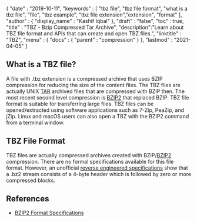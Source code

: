 {
  "date" : "2019-10-11",
  "keywords" : [ "tbz file", "tbz file format", "what is a tbz file", "file", "tbz example", "tbz file extension","extension", "format" ],
  "author" : {
    "display_name" : "Kashif Iqbal"
  },
  "draft" : "false",
  "toc" : true,
  "title" : "TBZ - Bzip Compressed Tar Archive",
  "description":"Learn about TBZ file format and APIs that can create and open TBZ files.",
  "linktitle" : "TBZ",
  "menu" : {
    "docs" : {
      "parent" : "compression"
    }
  },
  "lastmod" : "2021-04-05"
}

## What is a TBZ file?

 A file with .tbz extension is a compressed archive that uses BZIP compression for reducing the size of the content files. The TBZ files are actually UNIX [TAR](/compression/tar/) archived files that are compressed with BZIP then. The most recent second level compression is [BZIP2](/compression/bz2/) that replaced BZIP. TBZ file format is suitable for transferring large files. TBZ files can be opened/extracted using software applications such as 7-Zip, PeaZip, and jZip. Linux and macOS users can also open a TBZ with the BZIP2 command from a terminal window.

## TBZ File Format

TBZ files are actually compressed archives created with BZIP/[BZIP2](/compression/bz2/) compression. There are no formal specifications available for this file format. However, an unofficial [reverse engineered specifications](https://github.com/dsnet/compress/blob/master/doc/bzip2-format.pdf) show that a .bz2 stream consists of a 4-byte header which is followed by zero or more compressed blocks.

## References ##

* [BZIP2 Format Specifications](https://github.com/dsnet/compress/blob/master/doc/bzip2-format.pdf)
